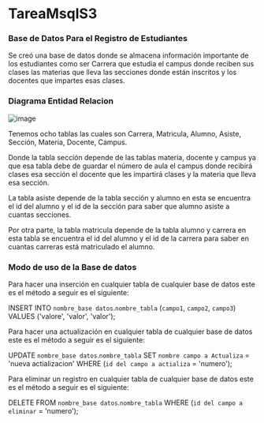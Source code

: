 # TareaMsqlS3
### Base de Datos Para el Registro de Estudiantes
Se creó una base de datos donde se almacena información importante de los estudiantes como ser Carrera que estudia el campus donde reciben sus clases las materias que lleva las secciones donde están inscritos y los docentes que impartes esas clases.

### Diagrama Entidad Relacion 
![image](https://github.com/Griselda1999/TareaMsqlS3/assets/116777541/2367d041-cf03-47cf-b65d-a88758c425ee)

Tenemos ocho tablas las cuales son Carrera, Matricula, Alumno, Asiste, Sección, Materia, Docente, Campus.

Donde la tabla sección depende de las tablas materia, docente y campus ya que esa tabla debe de guardar el número de aula el campus donde recibirá clases esa sección el docente que les impartirá clases y la materia que lleva esa sección.

La tabla asiste depende de la tabla sección y alumno en esta se encuentra el id del alumno y el id de la sección para saber que alumno asiste a cuantas secciones.

Por otra parte, la tabla matricula depende de la tabla alumno y carrera en esta tabla se encuentra el id del alumno y el id de la carrera para saber en cuantas carreras está matriculado el alumno.

### Modo de uso de la Base de datos 
Para hacer una inserción en cualquier tabla de cualquier base de datos este es el método a seguir es el siguiente:

INSERT INTO `nombre_base datos`.`nombre_tabla` (`campo1`, `campo2`, `campo3`) VALUES ('valore', 'valor', 'valor');

Para hacer una actualización en cualquier tabla de cualquier base de datos este es el método a seguir es el siguiente: 

UPDATE `nombre_base datos`.`nombre_tabla` SET `nombre campo a Actualiza` = 'nueva actializacion' WHERE (`id del campo a actializa` = 'numero');

Para eliminar un registro en cualquier tabla de cualquier base de datos este es el método a seguir es el siguiente: 

DELETE FROM `nombre_base datos`.`nombre_tabla` WHERE (`id del campo a eliminar` = 'numero');
